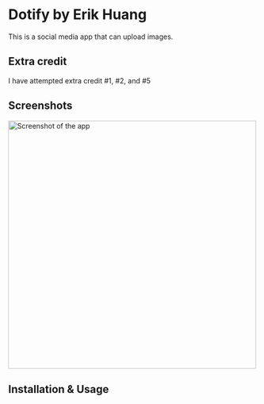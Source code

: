 
# Dotify by Erik Huang

This is a social media app that can upload images.

## Extra credit
I have attempted extra credit #1, #2, and #5

## Screenshots
<img src="./screenshot1.jpg" alt="Screenshot of the app" height="500" />


## Installation & Usage
